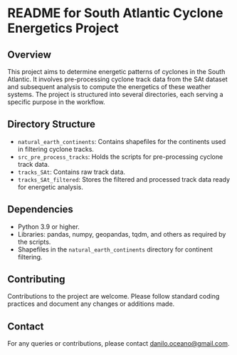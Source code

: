 # README for South Atlantic Cyclone Energetics Project

## Overview
This project aims to determine energetic patterns of cyclones in the South Atlantic. It involves pre-processing cyclone track data from the SAt dataset and subsequent analysis to compute the energetics of these weather systems. The project is structured into several directories, each serving a specific purpose in the workflow.

## Directory Structure
- `natural_earth_continents`: Contains shapefiles for the continents used in filtering cyclone tracks.
- `src_pre_process_tracks`: Holds the scripts for pre-processing cyclone track data.
- `tracks_SAt`: Contains raw track data.
- `tracks_SAt_filtered`: Stores the filtered and processed track data ready for energetic analysis.

## Dependencies
- Python 3.9 or higher.
- Libraries: pandas, numpy, geopandas, tqdm, and others as required by the scripts.
- Shapefiles in the `natural_earth_continents` directory for continent filtering.

## Contributing
Contributions to the project are welcome. Please follow standard coding practices and document any changes or additions made.

## Contact
For any queries or contributions, please contact [danilo.oceano@gmail.com](mailto:danilo.oceano@gmail.com).

